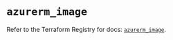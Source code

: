 # `azurerm_image`

Refer to the Terraform Registry for docs: [`azurerm_image`](https://registry.terraform.io/providers/hashicorp/azurerm/4.9.0/docs/resources/image).
